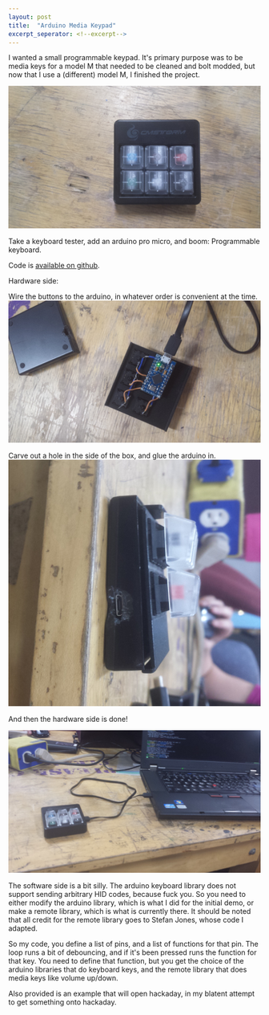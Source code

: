 ```yaml
---
layout: post
title:  "Arduino Media Keypad"
excerpt_seperator: <!--excerpt-->
---
```


I wanted a small programmable keypad.
It's primary purpose was to be media keys for a model M that needed to be cleaned and bolt modded, but now that I use a (different) model M, I finished the project.

<!--excerpt-->

<img src="/images/arduinoKeypad.jpg" class="img-middle">

Take a keyboard tester, add an arduino pro micro, and boom: Programmable keyboard.

Code is [available on github](https://github.com/mtfurlan/arduinoKeypad).


Hardware side:

Wire the buttons to the arduino, in whatever order is convenient at the time.
<img src="/images/arduinoKeypadWires.jpg" class="img-middle">

Carve out a hole in the side of the box, and glue the arduino in.
<img src="/images/arduinoKeypadTogether.jpg" class="img-middle">

And then the hardware side is done!

<img src="/images/arduinoKeypadDone.jpg" class="img-middle">

The software side is a bit silly. The arduino keyboard library does not support sending arbitrary HID codes, because fuck you. So you need to either modify the arduino library, which is what I did for the initial demo, or make a remote library, which is what is currently there.
It should be noted that all credit for the remote library goes to Stefan Jones, whose code I adapted.

So my code, you define a list of pins, and a list of functions for that pin.
The loop runs a bit of debouncing, and if it's been pressed runs the function for that key. You need to define that function, but you get the choice of the arduino libraries that do keyboard keys, and the remote library that does media keys like volume up/down.

Also provided is an example that will open hackaday, in my blatent attempt to get something onto hackaday.
